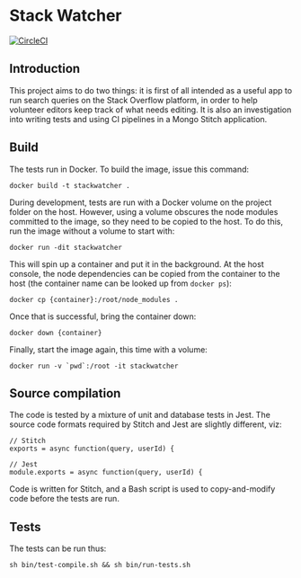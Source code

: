 Stack Watcher
===

[![CircleCI](https://circleci.com/gh/halfer/stackwatcher/tree/master.svg?style=svg)](https://circleci.com/gh/halfer/stackwatcher/tree/master)

Introduction
---

This project aims to do two things: it is first of all intended as a useful app to run search
queries on the Stack Overflow platform, in order to help volunteer editors keep track of
what needs editing. It is also an investigation into writing tests and using CI pipelines
in a Mongo Stitch application.

Build
---

The tests run in Docker. To build the image, issue this command:

    docker build -t stackwatcher .

During development, tests are run with a Docker volume on the project folder on the host. However,
using a volume obscures the node modules committed to the image, so they need to be copied to the
host. To do this, run the image without a volume to start with:

    docker run -dit stackwatcher

This will spin up a container and put it in the background. At the host console, the node
dependencies can be copied from the container to the host (the container name can be looked up
from `docker ps`):

    docker cp {container}:/root/node_modules .

Once that is successful, bring the container down:

    docker down {container}

Finally, start the image again, this time with a volume:

    docker run -v `pwd`:/root -it stackwatcher

Source compilation
---

The code is tested by a mixture of unit and database tests in Jest. The source code formats required
by Stitch and Jest are slightly different, viz:

```
// Stitch
exports = async function(query, userId) {

// Jest
module.exports = async function(query, userId) {
```

Code is written for Stitch, and a Bash script is used to copy-and-modify code before the tests are
run.

Tests
---

The tests can be run thus:

    sh bin/test-compile.sh && sh bin/run-tests.sh
